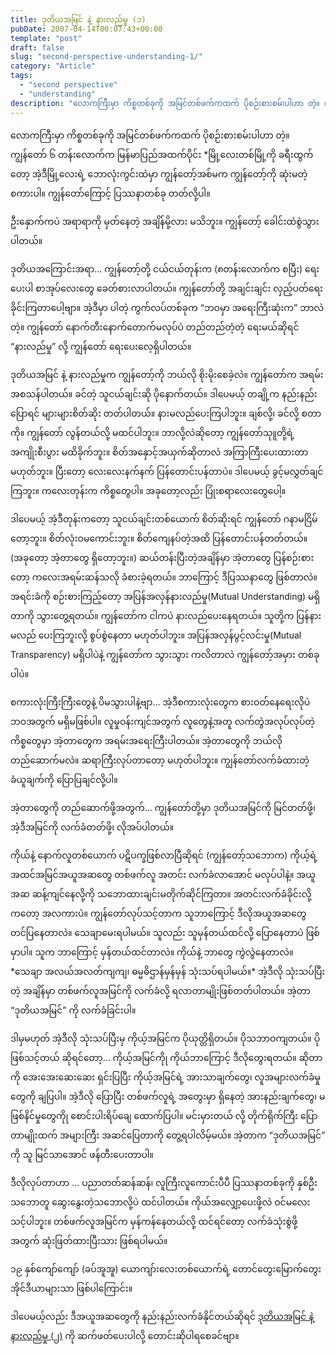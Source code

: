 ```yaml
---
title: ဒုတိယအမြင် နဲ့ နားလည်မှု (၁)
pubDate: 2007-04-14T00:07:43+00:00
template: "post"
draft: false
slug: "second-perspective-understanding-1/"
category: "Article"
tags:
  - "second perspective"
  - "understanding"
description: "လောကကြီးမှာ ကိစ္စတစ်ခုကို အမြင်တစ်ဖက်ကထက် ပိုစဉ်းစားစမ်းပါဟာ တဲ့။ ကျွန်တော် ၆ တန်းလောက်က မြန်မာပြည်အထက်ပိုင်း မြို့လေးတစ်မြို့ကို ခရီးထွက်တော့ အဲ့ဒီမြို့လေးရဲ့ ဘောလုံးကွင်းထဲမှာ ကျွန်တော့်အစ်မက ကျွန်တော့်ကို ဆုံးမတဲ့ စကားပါ။ ကျွန်တော်ကြောင့် ပြဿနာတစ်ခု တတ်လို့ပါ။"
---
```


လောကကြီးမှာ ကိစ္စတစ်ခုကို အမြင်တစ်ဖက်ကထက် ပိုစဉ်းစားစမ်းပါဟာ တဲ့။ ကျွန်တော် ၆ တန်းလောက်က မြန်မာပြည်အထက်ပိုင်း \*မြို့လေးတစ်မြို့ကို ခရီးထွက်တော့ အဲ့ဒီမြို့လေးရဲ့ ဘောလုံးကွင်းထဲမှာ ကျွန်တော့်အစ်မက ကျွန်တော့်ကို ဆုံးမတဲ့ စကားပါ။ ကျွန်တော်ကြောင့် ပြဿနာတစ်ခု တတ်လို့ပါ။

ဦးနှောက်ကပဲ အရာရာကို မှတ်နေတဲ့ အချိန်မို့လား မသိဘူး။ ကျွန်တော့် ခေါင်းထဲစွဲသွားပါတယ်။

ဒုတိယအကြောင်းအရာ&#8230; ကျွန်တော့်တို့ ငယ်ငယ်တုန်းက (၈တန်းလောက်က စပြီး) ရေးပေးပါ စာအုပ်လေးတွေ ခေတ်စားလာပါတယ်။ ကျွန်တော်တို့ အချင်းချင်း လှည့်ပတ်ရေးခိုင်းကြတာပေါ့ဗျာ။ အဲ့ဒီမှာ ပါတဲ့ ကွက်လပ်တစ်ခုက “ဘဝမှာ အရေးကြီးဆုံးက” ဘာလဲတဲ့။ ကျွန်တော် နောက်တီးနောက်တောက်မလုပ်ပဲ တည်တည်တံ့တံ့ ရေးမယ်ဆိုရင် “နားလည်မှု” လို့ ကျွန်တော် ရေးပေးလေ့ရှိပါတယ်။

ဒုတိယအမြင် နဲ့ နားလည်မှုက ကျွန်တော့်ကို ဘယ်လို စိုးမိုးစေခဲ့လဲ။ ကျွန်တော်က အရမ်းအစသန်ပါတယ်။ ခင်တဲ့ သူငယ်ချင်းဆို ပိုနောက်တယ်။ ဒါပေမယ့် တချို့က နည်းနည်းပြောရင် များများစိတ်ဆိုး တတ်ပါတယ်။ နားမလည်ပေးကြပါဘူး။ ချစ်လို့၊ ခင်လို့ စတာကို။ ကျွန်တော် လွန်တယ်လို့ မထင်ပါဘူး။ ဘာလို့လဲဆိုတော့ ကျွန်တော်သုူတို့ရဲ့ အကျိုးစီးပွား မထိခိုက်ဘူး။ စိတ်အနှောင့်အယှက်ဆိုတာလဲ အကြာကြီးပေးထားတာ မဟုတ်ဘူး။ ပြီးတော့ လေးလေးနက်နက် ပြန်တောင်းပန်တာပဲ။ ဒါပေမယ့် ခွင့်မလွှတ်ချင်ကြဘူး။ ကလေးတုန်းက ကိစ္စတွေပါ။ အခုတော့လည်း ပြုံးစရာလေးတွေပေါ့။

ဒါပေမယ့် အဲ့ဒီတုန်းကတော့ သူငယ်ချင်းတစ်ယောက် စိတ်ဆိုးရင် ကျွန်တော် ဂနာမငြိမ်တော့ဘူး။ စိတ်လုံးဝမကောင်းဘူး။ စိတ်ကျေနပ်တဲ့အထိ ပြန်တောင်းပန်တတ်တယ်။ (အခုတော့ အဲ့တာတွေ ရှိတော့ဘူး။) ဆယ်တန်းပြီးတဲ့အချိန်မှာ အဲ့တာတွေ ပြန်စဉ်းစားတော့ ကလေးအရမ်းဆန်သလို ခံစားခဲ့ရတယ်။ ဘာကြောင့် ဒီပြဿနာတွေ ဖြစ်တာလဲ။ အရင်းခံကို စဉ်းစားကြည့်တော့ အပြန်အလှန်နားလည်မှု(Mutual Understanding) မရှိတာကို သွားတွေ့ရတယ်။ ကျွန်တော်က ငါကပဲ နားလည်ပေးနေရတယ်။ သူတို့က ပြန်နားမလည် ပေးကြဘူးလို့ စွပ်စွဲနေတာ မဟုတ်ပါဘူး။ အပြန်အလှန်ပွင့်လင်းမှု(Mutual Transparency) မရှိပါပဲနဲ့ ကျွန်တော်က သွားသွား ကလိတာလဲ ကျွန်တော့်အမှား တစ်ခုပါပဲ။

စကားလုံးကြီးကြီးတွေနဲ့ ပိမသွားပါနဲ့ဗျာ&#8230; အဲ့ဒီစကားလုံးတွေက စားဝတ်နေရေးလိုပဲ ဘဝအတွက် မရှိမဖြစ်ပါ။ လူမှုဝန်းကျင်အတွက် လူတွေနဲ့အတူ လက်တွဲအလုပ်လုပ်တဲ့ ကိစ္စတွေမှာ အဲ့တာတွေက အရမ်းအရေးကြီးပါတယ်။ အဲ့တာတွေကို ဘယ်လို တည်ဆောက်မလဲ။ ဆရာကြီးလုပ်တာတော့ မဟုတ်ပါဘူး။ ကျွန်တော်လက်ခံထားတဲ့ ခံယူချက်ကို ပြောပြချင်လို့ပါ။

အဲ့တာတွေကို တည်ဆောက်ဖို့အတွက်&#8230; ကျွန်တော်တို့မှာ ဒုတိယအမြင်ကို မြင်တတ်ဖို့၊ အဲ့ဒီအမြင်ကို လက်ခံတတ်ဖို့၊ လိုအပ်ပါတယ်။

ကိုယ်နဲ့ နောက်လူတစ်ယောက် ပဋိပက္ခဖြစ်လာပြီဆိုရင် (ကျွန်တော့်သဘောက) ကိုယ့်ရဲ့ အထင်အမြင်အယူအဆတွေ တစ်ဖက်လူ အတင်း လက်ခံလာအောင် မလုပ်ပါနဲ့။ အယူအဆ ဆန့်ကျင်နေလို့ကို သဘောထားချင်းမတိုက်ဆိုင်ကြတာ။ အတင်းလက်ခံခိုင်းလို့ကတော့ အလကားပဲ။ ကျွန်တော်လုပ်သင့်တာက သူဘာကြောင့် ဒီလိုအယူအဆတွေ တင်ပြနေတာလဲ။ သေချာမေးရပါမယ်။ သူလည်း သူမှန်တယ်ထင်လို့ ပြောနေတာပဲ ဖြစ်မှာပါ။ သူက ဘာကြောင့် မှန်တယ်ထင်တာလဲ။ ကိုယ်နဲ့ ဘာတွေ ကွဲလွဲနေတာလဲ။ \*သေချာ အလယ်အလတ်ကျကျ၊ ဓမ္မဓိဌာန်မှန်မှန် သုံးသပ်ရပါမယ်။\* အဲ့ဒီလို သုံးသပ်ပြီးတဲ့ အချိန်မှာ တစ်ဖက်လူအမြင်ကို လက်ခံလို့ ရလာတာမျိုးဖြစ်တတ်ပါတယ်။ အဲ့တာ “ဒုတိယအမြင်” ကို လက်ခံခြင်းပါ။

ဒါမှမဟုတ် အဲ့ဒီလို သုံးသပ်ပြီးမှ ကိုယ့်အမြင်က ပိုယုတ္တိရှိတယ်။ ပိုသဘာဝကျတယ်။ ပိုဖြစ်သင့်တယ် ဆိုရင်တော့&#8230; ကိုယ့်အမြင်ကိုု ကိုယ်ဘာကြောင့် ဒီလိုတွေးရတယ်။ ဆိုတာကို အေးအေးဆေးဆေး ရှင်းပြပြီး ကိုယ့်အမြင်ရဲ့ အားသာချက်တွေ၊ လူအများလက်ခံမှုတွေကို ချပြပါ။ အဲ့ဒီလို ပြောပြီး တစ်ဖက်လူရဲ့ အတွေးမှာ ရှိနေတဲ့ အားနည်းချက်တွေ၊ မဖြစ်နိင်မှုတွေကိုု စောင်းပါးရိပ်ချေ ထောက်ပြပါ။ မင်းမှားတယ် လို့ တိုက်ရိုက်ကြီး ပြောတာမျိုးထက် အများကြီး အဆင်ပြေတာကို တွေ့ရပါလိမ့်မယ်။ အဲ့တာက “ဒုတိယအမြင်” ကို သူ မြင်သာအောင် ဖန်တီးပေးတာပါ။

ဒီလိုလုပ်တာဟာ &#8230; ပညာတတ်ဆန်ဆန်၊ လူကြီးလူကောင်းပီပီ ပြဿနာတစ်ခုကို နှစ်ဦးသဘောတူ ဆွေးနွေးတဲ့သဘောလို့ပဲ ထင်ပါတယ်။ ကိုယ်အလျှော့ပေးဖို့လဲ ဝင်မလေးသင့်ပါဘူး။ တစ်ဖက်လူအမြင်က မှန်ကန်နေတယ်လို့ ထင်ရင်တော့ လက်ခံသုံးစွဲဖို့အတွက် ဆုံးဖြတ်ထားပြီးသား ဖြစ်ရပါမယ်။

၁၉ နှစ်ကျော်ကျော် (ခပ်အူအူ) ယောကျာ်းလေးတစ်ယောက်ရဲ့ တောင်တွေးမြောက်တွေး အိုင်ဒီယာများသာ ဖြစ်ပါကြောင်း။

ဒါပေမယ့်လည်း ဒီအယူအဆတွေကို နည်းနည်းလက်ခံနိုင်တယ်ဆိုရင် [ဒုတိယအမြင် နဲ့ နားလည်မှု (၂)](http://wp-kryptonova.rhcloud.com/2007/04/%E1%80%92%E1%80%AF%E1%80%90%E1%80%AD%E1%80%9A%E1%80%A1%E1%80%99%E1%80%BC%E1%80%84%E1%80%BA-%E1%80%94%E1%80%B2%E1%80%B7-%E1%80%94%E1%80%AC%E1%80%B8%E1%80%9C%E1%80%8A%E1%80%BA%E1%80%99%E1%80%BE%E1%80%AF/) ကို ဆက်ဖတ်ပေးပါလို့ တောင်းဆိုပါရစေခင်ဗျာ။
